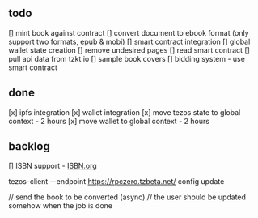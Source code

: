 ## todo

[] mint book against contract
[] convert document to ebook format (only support two formats, epub & mobi)
[] smart contract integration
[] global wallet state creation
[] remove undesired pages
[] read smart contract
[] pull api data from tzkt.io
[] sample book covers
[] bidding system - use smart contract

## done

[x] ipfs integration
[x] wallet integration
[x] move tezos state to global context - 2 hours
[x] move wallet to global context - 2 hours

## backlog

[] ISBN support - [ISBN.org](http://www.isbn.org)

tezos-client --endpoint https://rpczero.tzbeta.net/ config update

// send the book to be converted (async)
// the user should be updated somehow when the job is done
